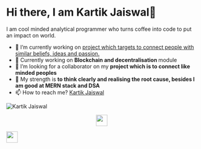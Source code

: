 

<h1 align="centre"> Hi there, I am Kartik Jaiswal👋</h1>

I am cool minded analytical programmer who turns coffee into code to put an impact on world.

<div>
  

- 🔭 I’m currently working on <a href="https://github.com/Adrenalinerush07/QNA" target="_blank">project which targets to connect people with similar beliefs, ideas and passion.</a> 
- 🌱 Currently working on <strong> Blockchain and decentralisation </strong> module
- 👯 I’m looking for a collaborator on my <strong> project which is to connect like minded peoples </strong>
- 💬 My strength is <strong> to think clearly and realising the root cause, besides I am good at MERN stack and DSA</strong>
- 📫 How to reach me? <a href="https://www.linkedin.com/in/kartik-jaiswal-76623a16b/" target="_blank"> Kartik Jaiswal </a>

</div>



  <img src="https://github-readme-stats.vercel.app/api?username=Adrenalinerush07&show_icons=true" alt="Kartik Jaiswal">

<p align="center">
  <a href="https://www.linkedin.com/in/kartikjaiswal07/" target="_blank"> <img height="30" width="30" src="https://cdn.jsdelivr.net/npm/simple-icons@v4/icons/linkedin.svg" /> </a>
  
  <a href="https://twitter.com/KartikUchiha" target="_blank"> <img height="30" width="30" src="https://cdn.jsdelivr.net/npm/simple-icons@v4/icons/twitter.svg" /> </a>
</p>

